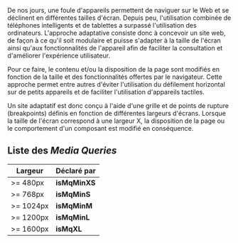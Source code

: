De nos jours, une foule d'appareils permettent de naviguer sur le Web et se déclinent en différentes tailles d'écran. Depuis peu, l'utilisation combinée de téléphones intelligents et de tablettes a surpassé l'utilisation des ordinateurs. L'approche adaptative consiste donc à concevoir un site web, de façon à ce qu'il soit modulaire et puisse s'adapter à la taille de l'écran ainsi qu'aux fonctionnalités de l'appareil afin de faciliter la consultation et d'améliorer l'expérience utilisateur.

Pour ce faire, le contenu et/ou la disposition de la page sont modifiés en fonction de la taille et des fonctionnalités offertes par le navigateur. Cette approche permet entre autres d'éviter l'utilisation du défilement horizontal sur de petits appareils et de faciliter l'utilisation d'appareils tactiles.

Un site adaptatif est donc conçu à l'aide d'une grille et de points de rupture (breakpoints) définis en fonction de différentes largeurs d'écrans. Lorsque la taille de l'écran correspond à une largeur X, la disposition de la page ou le comportement d'un composant est modifié en conséquence.

## Liste des *Media Queries*
<table>
    <thead>
        <tr>
            <th>Largeur</th>
            <th>Déclaré par</th>
        </tr>
    </thead>
    <tbody>
        <tr>
            <td>>= 480px</td>
            <td><b>isMqMinXS</b></td>
        </tr>
        <tr>
            <td>>= 768px</td>
            <td><b>isMqMinS</b></td>
        </tr>
        <tr>
            <td>>= 1024px</td>
            <td><b>isMqMinM</b></td>
        </tr>
        <tr>
            <td>>= 1200px</td>
            <td><b>isMqMinL</b></td>
        </tr>
        <tr>
            <td>>= 1600px</td>
            <td><b>isMqXL</b></td>
        </tr>
    </tbody>
</table>
